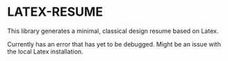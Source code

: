 # LATEX-RESUME

This library generates a minimal, classical design resume based on Latex.

Currently has an error that has yet to be debugged. Might be an issue with the local Latex installation.
